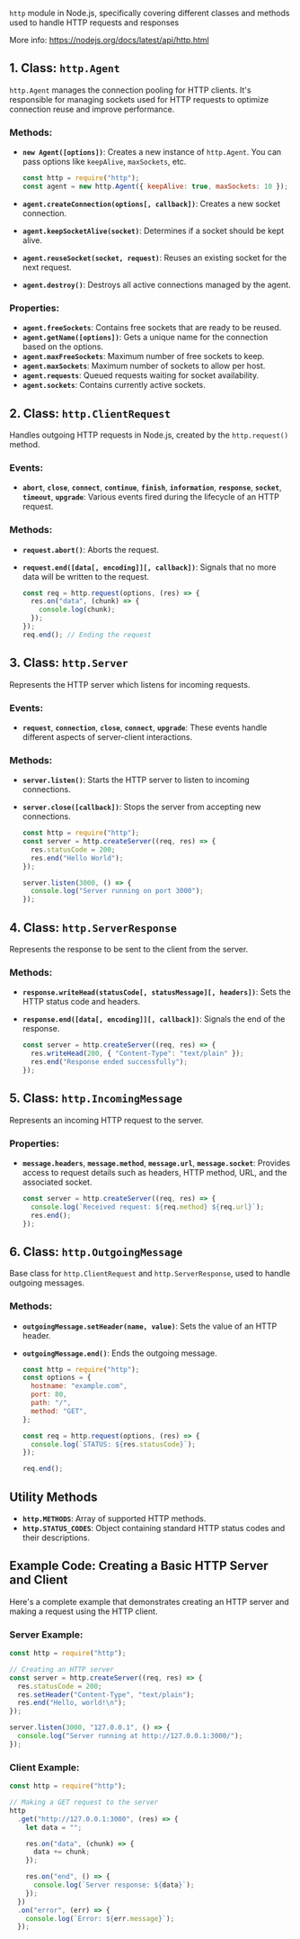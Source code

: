 `http` module in Node.js,
specifically covering different classes and methods used to handle HTTP requests and responses

More info: https://nodejs.org/docs/latest/api/http.html

## 1. Class: `http.Agent`

`http.Agent` manages the connection pooling for HTTP clients. It's responsible for managing sockets used for HTTP requests to optimize connection reuse and improve performance.

### Methods:

- **`new Agent([options])`**: Creates a new instance of `http.Agent`. You can pass options like `keepAlive`, `maxSockets`, etc.

  ```javascript
  const http = require("http");
  const agent = new http.Agent({ keepAlive: true, maxSockets: 10 });
  ```

- **`agent.createConnection(options[, callback])`**: Creates a new socket connection.
- **`agent.keepSocketAlive(socket)`**: Determines if a socket should be kept alive.
- **`agent.reuseSocket(socket, request)`**: Reuses an existing socket for the next request.
- **`agent.destroy()`**: Destroys all active connections managed by the agent.

### Properties:

- **`agent.freeSockets`**: Contains free sockets that are ready to be reused.
- **`agent.getName([options])`**: Gets a unique name for the connection based on the options.
- **`agent.maxFreeSockets`**: Maximum number of free sockets to keep.
- **`agent.maxSockets`**: Maximum number of sockets to allow per host.
- **`agent.requests`**: Queued requests waiting for socket availability.
- **`agent.sockets`**: Contains currently active sockets.

## 2. Class: `http.ClientRequest`

Handles outgoing HTTP requests in Node.js, created by the `http.request()` method.

### Events:

- **`abort`**, **`close`**, **`connect`**, **`continue`**, **`finish`**, **`information`**, **`response`**, **`socket`**, **`timeout`**, **`upgrade`**: Various events fired during the lifecycle of an HTTP request.

### Methods:

- **`request.abort()`**: Aborts the request.
- **`request.end([data[, encoding]][, callback])`**: Signals that no more data will be written to the request.

  ```javascript
  const req = http.request(options, (res) => {
    res.on("data", (chunk) => {
      console.log(chunk);
    });
  });
  req.end(); // Ending the request
  ```

## 3. Class: `http.Server`

Represents the HTTP server which listens for incoming requests.

### Events:

- **`request`**, **`connection`**, **`close`**, **`connect`**, **`upgrade`**: These events handle different aspects of server-client interactions.

### Methods:

- **`server.listen()`**: Starts the HTTP server to listen to incoming connections.
- **`server.close([callback])`**: Stops the server from accepting new connections.

  ```javascript
  const http = require("http");
  const server = http.createServer((req, res) => {
    res.statusCode = 200;
    res.end("Hello World");
  });

  server.listen(3000, () => {
    console.log("Server running on port 3000");
  });
  ```

## 4. Class: `http.ServerResponse`

Represents the response to be sent to the client from the server.

### Methods:

- **`response.writeHead(statusCode[, statusMessage][, headers])`**: Sets the HTTP status code and headers.
- **`response.end([data[, encoding]][, callback])`**: Signals the end of the response.

  ```javascript
  const server = http.createServer((req, res) => {
    res.writeHead(200, { "Content-Type": "text/plain" });
    res.end("Response ended successfully");
  });
  ```

## 5. Class: `http.IncomingMessage`

Represents an incoming HTTP request to the server.

### Properties:

- **`message.headers`**, **`message.method`**, **`message.url`**, **`message.socket`**: Provides access to request details such as headers, HTTP method, URL, and the associated socket.

  ```javascript
  const server = http.createServer((req, res) => {
    console.log(`Received request: ${req.method} ${req.url}`);
    res.end();
  });
  ```

## 6. Class: `http.OutgoingMessage`

Base class for `http.ClientRequest` and `http.ServerResponse`, used to handle outgoing messages.

### Methods:

- **`outgoingMessage.setHeader(name, value)`**: Sets the value of an HTTP header.
- **`outgoingMessage.end()`**: Ends the outgoing message.

  ```javascript
  const http = require("http");
  const options = {
    hostname: "example.com",
    port: 80,
    path: "/",
    method: "GET",
  };

  const req = http.request(options, (res) => {
    console.log(`STATUS: ${res.statusCode}`);
  });

  req.end();
  ```

## Utility Methods

- **`http.METHODS`**: Array of supported HTTP methods.
- **`http.STATUS_CODES`**: Object containing standard HTTP status codes and their descriptions.

## Example Code: Creating a Basic HTTP Server and Client

Here's a complete example that demonstrates creating an HTTP server and making a request using the HTTP client.

### Server Example:

```javascript
const http = require("http");

// Creating an HTTP server
const server = http.createServer((req, res) => {
  res.statusCode = 200;
  res.setHeader("Content-Type", "text/plain");
  res.end("Hello, world!\n");
});

server.listen(3000, "127.0.0.1", () => {
  console.log("Server running at http://127.0.0.1:3000/");
});
```

### Client Example:

```javascript
const http = require("http");

// Making a GET request to the server
http
  .get("http://127.0.0.1:3000", (res) => {
    let data = "";

    res.on("data", (chunk) => {
      data += chunk;
    });

    res.on("end", () => {
      console.log(`Server response: ${data}`);
    });
  })
  .on("error", (err) => {
    console.log(`Error: ${err.message}`);
  });
```
